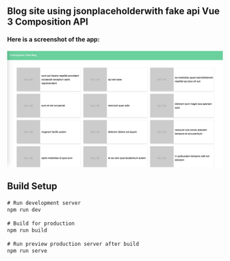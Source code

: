 ## Blog site using jsonplaceholderwith fake api Vue 3 Composition API

#### Here is a screenshot of the app:

![](https://github.com/gryhkn/Vue-Projects/blob/1f0fa20e0e53277a7e83c50cfe4c4ccb48e82651/BlogPosts/blogpost.png)

## Build Setup

```
# Run development server
npm run dev

# Build for production
npm run build

# Run preview production server after build
npm run serve
```
